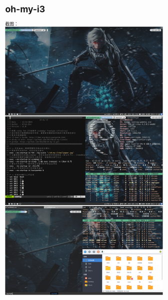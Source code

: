 # oh-my-i3
截图：
![0](https://github.com/JH623/screenshot/blob/master/oh-my-i3/0.png)
![1](https://github.com/JH623/screenshot/blob/master/oh-my-i3/1.png)
![2](https://github.com/JH623/screenshot/blob/master/oh-my-i3/2.png)
